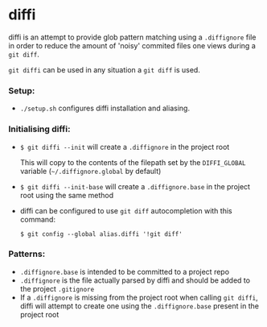 # diffi

diffi is an attempt to provide glob pattern matching using a `.diffignore` file in order to
reduce the amount of 'noisy' commited files one views during a `git diff`.

`git diffi` can be used in any situation a `git diff` is used.

### Setup:

* `./setup.sh` configures diffi installation and aliasing.



### Initialising diffi:

* `$ git diffi --init` will create a `.diffignore` in the project root


    This will copy to the contents of the filepath set by the `DIFFI_GLOBAL` variable (`~/.diffignore.global` by default)

* `$ git diffi --init-base` will create a `.diffignore.base` in the project root using the same method

* diffi can be configured to use `git diff` autocompletion with this command:

    `$ git config --global alias.diffi '!git diff'`

### Patterns:

* `.diffignore.base` is intended to be committed to a project repo
* `.diffignore` is the file actually parsed by diffi and should be added to the project `.gitignore`
* If a `.diffignore` is missing from the project root when calling `git diffi`, diffi will attempt to create one using the `.diffignore.base` present in the project root

